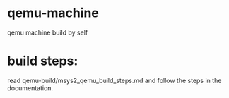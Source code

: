 # qemu-machine
qemu machine build by self

# build steps:
read qemu-build/msys2_qemu_build_steps.md and follow the steps in the documentation.